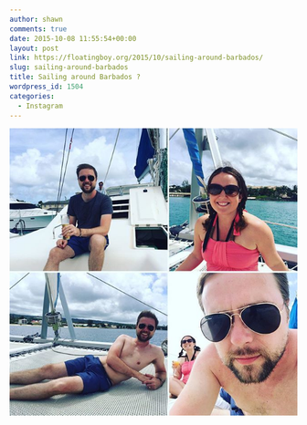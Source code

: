 ```yaml
---
author: shawn
comments: true
date: 2015-10-08 11:55:54+00:00
layout: post
link: https://floatingboy.org/2015/10/sailing-around-barbados/
slug: sailing-around-barbados
title: Sailing around Barbados ?
wordpress_id: 1504
categories:
  - Instagram
---
```


[![Sailing around Barbados ?](/assets/media/2015/10/12144191_468023903381109_1676766469_n.jpg)](/assets/media/2015/10/12144191_468023903381109_1676766469_n.jpg)
